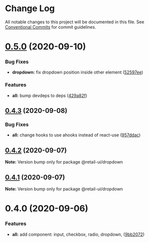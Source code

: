 # Change Log

All notable changes to this project will be documented in this file.
See [Conventional Commits](https://conventionalcommits.org) for commit guidelines.

# [0.5.0](https://github.com/sondh0127/retail-ui/compare/@retail-ui/dropdown@0.4.3...@retail-ui/dropdown@0.5.0) (2020-09-10)

### Bug Fixes

- **dropdown:** fix dropdown position inside other element ([52597ee](https://github.com/sondh0127/retail-ui/commit/52597ee4e0d9a6bb0f564905ef5850f34613cb7c))

### Features

- **all:** bump devdeps to deps ([429a82f](https://github.com/sondh0127/retail-ui/commit/429a82f613c307ff079f78fe15ab9e271620ecdf))

## [0.4.3](https://github.com/sondh0127/retail-ui/compare/@retail-ui/dropdown@0.4.2...@retail-ui/dropdown@0.4.3) (2020-09-08)

### Bug Fixes

- **all:** change hooks to use ahooks instead of react-use ([957ddac](https://github.com/sondh0127/retail-ui/commit/957ddac510166a771bc0143408a0e4e71e39b973))

## [0.4.2](https://github.com/sondh0127/retail-ui/compare/@retail-ui/dropdown@0.4.1...@retail-ui/dropdown@0.4.2) (2020-09-07)

**Note:** Version bump only for package @retail-ui/dropdown

## [0.4.1](https://github.com/sondh0127/retail-ui/compare/@retail-ui/dropdown@0.4.0...@retail-ui/dropdown@0.4.1) (2020-09-07)

**Note:** Version bump only for package @retail-ui/dropdown

# 0.4.0 (2020-09-06)

### Features

- **all:** add component: input, checkbox, radio, dropdown, ([9bb2072](https://github.com/sondh0127/retail-ui/commit/9bb20727be7df99d8fcbfe6dba2b8e225111eb91))
